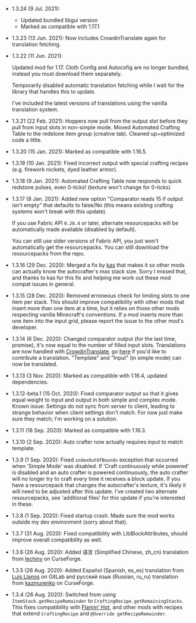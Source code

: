 - 1.3.24 (9 Jul. 2021): 
  - Updated bundled libgui version
  - Marked as compatible with 1.17.1
- 1.3.23 (13 Jun. 2021): Now includes CrowdinTranslate again for translation fetching. 
- 1.3.22 (11 Jun. 2021): 

  Updated mod for 1.17. Cloth Config and Autocofig are no longer bundled, instead you must download them separately.
  
  Temporarily disabled automatic translation fetching while I wait for the library that handles this to update. 
  
  I've included the latest versions of translations using the vanilla translation system.  
  
- 1.3.21 (22 Feb. 2021): Hoppers now pull from the output slot before they pull from input slots in non-simple mode. 
  Moved Automated Crafting Table to the redstone item group (creative tab). 
  Cleaned up+optimized code a little. 
- 1.3.20 (15 Jan. 2021): Marked as compatible with 1.16.5. 
- 1.3.19 (10 Jan. 2021): Fixed incorrect output with special crafting recipes (e.g. firework rockets, dyed leather armor). 
- 1.3.18 (9 Jan. 2021): Automated Crafting Table now responds to quick redstone pulses, even 0-ticks! (texture won't change for 0-ticks)
- 1.3.17 (8 Jan. 2021): Added new option "Comparator reads 15 if output isn't empty" that defaults to false/No (this means existing crafting systems won't break with this update). 

  If you use Fabric API `0.28.4` or later, alternate resourcepacks will be automatically made available (disabled by default). 
  
  You can still use older versions of Fabric API, you just won't automatically get the resourcepacks. You can still download the resourcepacks from the repo. 
- 1.3.16 (29 Dec. 2020): Merged a fix by [kas](https://gitlab.com/exactly-one-kas) that makes it so other mods can 
  actually know the autocrafter's max stack size. Sorry I missed that, and thanks to kas for this fix and helping me 
  work out these mod compat issues in general. 
- 1.3.15 (28 Dec. 2020): Removed erroneous check for limiting slots to one item per stack. 
  This should improve compatibility with other mods that insert more than one item at a time, 
  but it relies on those other mods respecting vanilla Minecraft's conventions. 
  If a mod inserts more than one item into the input grid, please report the issue to the other mod's developer. 
- 1.3.14 (6 Dec. 2020): Changed comparator output (for the last time, promise), it's now equal to the number of filled input slots. 
  Translations are now handled with [CrowdinTranslate](https://github.com/gbl/CrowdinTranslate), go [here](https://crowdin.com/project/automated-crafting) if you'd like to contribute a translation. 
  "Template" and "Input" (in simple mode) can now be translated. 
- 1.3.13 (3 Nov. 2020): Marked as compatible with 1.16.4, updated dependencies. 
- 1.3.12-beta.1 (15 Oct. 2020): Fixed comparator output so that it gives equal weight to input and output in both simple and complex mode. 
  Known issue: Settings do not sync from server to client, leading to strange behavior when client settings don't match. For now just make sure they match; I'm working on a solution. 
- 1.3.11 (18 Sep. 2020): Marked as compatible with 1.16.3. 
- 1.3.10 (2 Sep. 2020): Auto crafter now actually requires input to match template. 
- 1.3.9 (1 Sep. 2020): Fixed `indexOutOfBounds` exception that occurred when 'Simple Mode' was disabled. 
  If 'Craft continuously while powered' is disabled and an auto crafter is powered continuously, the auto crafter will no longer try to craft every time it receives a block update. 
  If you have a resourcepack that changes the autocrafter's texture, it's likely it will need to be adjusted after this update. 
  I've created two alternate resourcepacks, see 'additional files' for this update if you're interested in these. 
- 1.3.8 (1 Sep. 2020): Fixed startup crash. Made sure the mod works outside my dev environment (sorry about that). 
- 1.3.7 (31 Aug. 2020): Fixed compatibility with LibBlockAttributes, should improve overall compatibility as well. 
- 1.3.6 (26 Aug. 2020): Added 语言 (Simplified Chinese, zh_cn) translation from [lechiny](https://www.curseforge.com/members/lechiny/projects) on CurseForge. 
- 1.3.5 (26 Aug. 2020): Added Español (Spanish, es_es) translation from [Luis Llanos](https://gitlab.com/llrluis) on GitLab and русский язык (Russian, ru_ru) translation from [kazmurenko](https://www.curseforge.com/members/kazmurenko/projects) on CurseForge. 
- 1.3.4 (26 Aug. 2020): Switched from using `ItemStack.getRecipeRemainder` to `CraftingRecipe.getRemainingStacks`. 
  This fixes compatibility with [Flamin' Hot](https://www.curseforge.com/minecraft/mc-mods/flamin-hot), and other mods with recipes that extend `CraftingRecipe` and `@Override getRecipeRemainder`.
